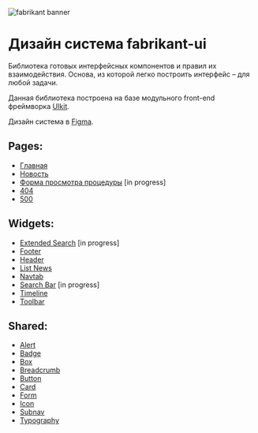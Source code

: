 ![fabrikant banner](https://github.com/alekseykurylev/fabrikant-ui/assets/8526127/22273cb8-0cb1-4ef4-a945-d4023be6763b)

# Дизайн система fabrikant-ui

Библиотека готовых интерфейсных компонентов и правил их взаимодействия. Основа, из которой легко построить интерфейс – для любой задачи.

Данная библиотека построена на базе модульного front-end фреймворка [UIkit][getuikit].

Дизайн система в [Figma][figmacom].

## Pages:

- [Главная][home]
- [Новость][news]
- [Форма просмотра процедуры][procedure] [in progress]
- [404][404]
- [500][500]

## Widgets:

- [Extended Search][extended-search] [in progress]
- [Footer][footer]
- [Header][header]
- [List News][list-news]
- [Navtab][navtab]
- [Search Bar][search-bar] [in progress]
- [Timeline][timeline]
- [Toolbar][toolbar]

## Shared:

- [Alert][alert]
- [Badge][badge]
- [Box][box]
- [Breadcrumb][breadcrumb]
- [Button][button]
- [Card][card]
- [Form][form]
- [Icon][icon]
- [Subnav][subnav]
- [Typography][typography]

[figmacom]: https://www.figma.com/file/U7UjOE6T9IhuVVjgKIemh1/Fabrikant.NewLK?type=design&t=ZVM90wjMtkYtAwF1-6
[getuikit]: https://github.com/uikit/uikit
[home]: https://etp.gitpages.fabrikant.ru/ui-fabrikant/pages/home.html
[news]: https://etp.gitpages.fabrikant.ru/ui-fabrikant/pages/news.html
[procedure]: https://etp.gitpages.fabrikant.ru/ui-fabrikant/pages/procedure.html
[404]: https://etp.gitpages.fabrikant.ru/ui-fabrikant/pages/404.html
[500]: https://etp.gitpages.fabrikant.ru/ui-fabrikant/pages/500.html
[header]: https://etp.gitpages.fabrikant.ru/ui-fabrikant/pages/header.html
[extended-search]: https://etp.gitpages.fabrikant.ru/ui-fabrikant/pages/extended-search.html
[footer]: https://etp.gitpages.fabrikant.ru/ui-fabrikant/pages/footer.html
[list-news]: https://etp.gitpages.fabrikant.ru/ui-fabrikant/pages/list-news.html
[search-bar]: https://etp.gitpages.fabrikant.ru/ui-fabrikant/pages/search-bar.html
[navtab]: https://etp.gitpages.fabrikant.ru/ui-fabrikant/pages/navtab.html
[timeline]: https://etp.gitpages.fabrikant.ru/ui-fabrikant/pages/timeline.html
[toolbar]: https://etp.gitpages.fabrikant.ru/ui-fabrikant/pages/toolbar.html
[button]: https://etp.gitpages.fabrikant.ru/ui-fabrikant/pages/button.html
[form]: https://alekseykurylev.github.io/fabrikant-ui/form.html
[alert]: https://etp.gitpages.fabrikant.ru/ui-fabrikant/pages/alert.html
[typography]: https://etp.gitpages.fabrikant.ru/ui-fabrikant/pages/typography.html
[breadcrumb]: https://etp.gitpages.fabrikant.ru/ui-fabrikant/pages/breadcrumb.html
[label]: https://etp.gitpages.fabrikant.ru/ui-fabrikant/pages/label.html
[card]: https://etp.gitpages.fabrikant.ru/ui-fabrikant/pages/card.html
[badge]: https://etp.gitpages.fabrikant.ru/ui-fabrikant/pages/badge.html
[subnav]: https://etp.gitpages.fabrikant.ru/ui-fabrikant/pages/subnav.html
[icon]: https://etp.gitpages.fabrikant.ru/ui-fabrikant/pages/icon.html
[box]: https://etp.gitpages.fabrikant.ru/ui-fabrikant/pages/box.html
